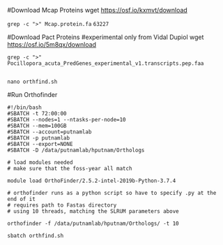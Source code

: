 #Download Mcap Proteins
wget https://osf.io/kxmvt/download

```grep -c ">" Mcap.protein.fa```
```63227```


#Download Pact Proteins
#experimental only from Vidal Dupiol
wget https://osf.io/5m8qx/download

```grep -c ">"  Pocillopora_acuta_PredGenes_experimental_v1.transcripts.pep.faa```
```52917
```

``` nano orthfind.sh ```

#Run Orthofinder

```
#!/bin/bash
#SBATCH -t 72:00:00
#SBATCH --nodes=1 --ntasks-per-node=10
#SBATCH --mem=100GB
#SBATCH --account=putnamlab
#SBATCH -p putnamlab
#SBATCH --export=NONE
#SBATCH -D /data/putnamlab/hputnam/Orthologs

# load modules needed
# make sure that the foss-year all match

module load OrthoFinder/2.5.2-intel-2019b-Python-3.7.4

# orthofinder runs as a python script so have to specify .py at the end of it
# requires path to Fastas directory
# using 10 threads, matching the SLRUM parameters above

orthofinder -f /data/putnamlab/hputnam/Orthologs/ -t 10
```

``` sbatch orthfind.sh ```
